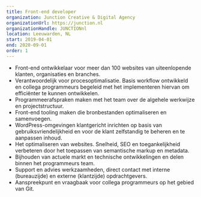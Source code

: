 ```yaml
---
title: Front-end developer
organization: Junction Creative & Digital Agency
organizationUrl: https://junction.nl
organizationHandle: JUNCTIONnl
location: Leeuwarden, NL
start: 2019-04-01
end: 2020-09-01
order: 1
---
```


* Front-end ontwikkelaar voor meer dan 100 websites van uiteenlopende klanten, organisaties en branches.
* Verantwoordelijk voor procesoptimalisatie. Basis workflow ontwikkeld en collega programmeurs begeleid met het implementeren hiervan om efficiënter te kunnen ontwikkelen.
* Programmeerafspraken maken met het team over de algehele werkwijze en projectstructuur.
* Front-end tooling maken die bronbestanden optimaliseren en samenvoegen.
* WordPress-omgevingen klantgericht inrichten op basis van gebruiksvriendelijkheid en voor de klant zelfstandig te beheren en te aanpassen inhoud.
* Het optimaliseren van websites. Snelheid, SEO en toegankelijkheid verbeteren door het toepassen van semantische markup en metadata.
* Bijhouden van actuele markt en technische ontwikkelingen en delen binnen het programmeurs team.
* Support en advies werkzaamheden, direct contact met interne (bureauzijde) en externe (klantzijde) opdrachtgevers.
* Aanspreekpunt en vraagbaak voor collega programmeurs op het gebied van Git.

